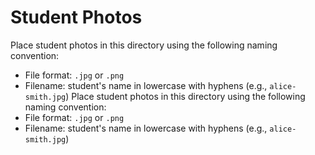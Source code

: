 # Student Photos
Place student photos in this directory using the following naming convention:
- File format: `.jpg` or `.png`
- Filename: student's name in lowercase with hyphens (e.g., `alice-smith.jpg`)
Place student photos in this directory using the following naming convention:
- File format: `.jpg` or `.png`
- Filename: student's name in lowercase with hyphens (e.g., `alice-smith.jpg`)
